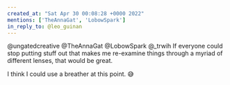 ```yaml
---
created_at: "Sat Apr 30 00:08:28 +0000 2022"
mentions: ['TheAnnaGat', 'LobowSpark']
in_reply_to: @leo_guinan
---
```


@ungatedcreative @TheAnnaGat @LobowSpark @_trwih If everyone could stop putting stuff out that makes me re-examine things through a myriad of different lenses, that would be great. 

I think I could use a breather at this point. 😅